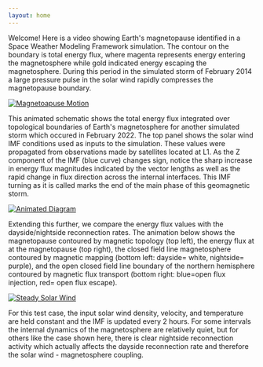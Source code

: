 ```yaml
---
layout: home
---
```




Welcome! Here is a video showing Earth's magnetopause identified in a Space Weather Modeling Framework simulation. The contour on the boundary is total energy flux, where magenta represents energy entering the magnetosphere while gold indicated energy escaping the magnetosphere. During this period in the simulated storm of February 2014 a large pressure pulse in the solar wind rapidly compresses the magnetopause boundary.



[![Magnetoapuse Motion](https://user-images.githubusercontent.com/60946291/233409764-70940176-1b06-4cdc-8615-ef7ca13be24a.png)](https://user-images.githubusercontent.com/60946291/233409214-c14a7386-d857-48a5-b774-96682c2571d5.mp4)


This animated schematic shows the total energy flux integrated over topological boundaries of Earth's magnetosphere for another simulated storm which occured in February 2022. The top panel shows the solar wind IMF conditions used as inputs to the simulation. These values were propagated from observations made by satellites located at L1. As the Z component of the IMF (blue curve) changes sign, notice the sharp increase in energy flux magnitudes indicated by the vector lengths as well as the rapid change in flux direction across the internal interfaces. This IMF turning as it is called marks the end of the main phase of this geomagnetic storm.


[![Animated Diagram](https://user-images.githubusercontent.com/60946291/231567664-ed2aa92f-30b7-48d7-a102-9956b69c3f13.png)](https://user-images.githubusercontent.com/60946291/231570173-7bf970b4-6a76-45cc-a4a6-b772abf11b81.mp4)

Extending this further, we compare the energy flux values with the dayside/nightside reconnection rates. The animation below shows the magnetopause contoured by magnetic topology (top left), the energy flux at at the magnetopause (top right), the closed field line magnetosphere contoured by magnetic mapping (bottom left: dayside= white, nightside= purple), and the open closed field line boundary of the northern hemisphere contoured by magnetic flux transport (bottom right: blue=open flux injection, red= open flux escape).


[![Steady Solar Wind](<img width="1038" alt="agu_2023_cover" src="https://github.com/aubrspace/aubrspace.github.io/assets/60946291/514d0081-801b-4ca4-bf8d-0d1018441d95">)](https://github.com/aubrspace/aubrspace.github.io/assets/60946291/7f08a360-4fbf-4784-ad32-44d3ea1e89ff)

For this test case, the input solar wind density, velocity, and temperature are held constant and the IMF is updated every 2 hours. For some intervals the internal dynamics of the magnetosphere are relatively quiet, but for others like the case shown here, there is clear nightside reconnection activity which actually affects the dayside reconnection rate and therefore the solar wind - magnetosphere coupling.
